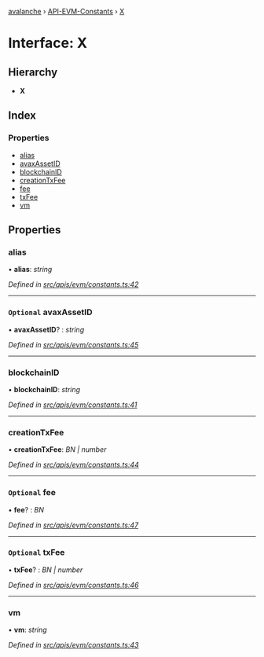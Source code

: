 [avalanche](../README.md) › [API-EVM-Constants](../modules/api_evm_constants.md) › [X](api_evm_constants.x.md)

# Interface: X

## Hierarchy

* **X**

## Index

### Properties

* [alias](api_evm_constants.x.md#alias)
* [avaxAssetID](api_evm_constants.x.md#optional-avaxassetid)
* [blockchainID](api_evm_constants.x.md#blockchainid)
* [creationTxFee](api_evm_constants.x.md#creationtxfee)
* [fee](api_evm_constants.x.md#optional-fee)
* [txFee](api_evm_constants.x.md#optional-txfee)
* [vm](api_evm_constants.x.md#vm)

## Properties

###  alias

• **alias**: *string*

*Defined in [src/apis/evm/constants.ts:42](https://github.com/ava-labs/avalanchejs/blob/598fbcc/src/apis/evm/constants.ts#L42)*

___

### `Optional` avaxAssetID

• **avaxAssetID**? : *string*

*Defined in [src/apis/evm/constants.ts:45](https://github.com/ava-labs/avalanchejs/blob/598fbcc/src/apis/evm/constants.ts#L45)*

___

###  blockchainID

• **blockchainID**: *string*

*Defined in [src/apis/evm/constants.ts:41](https://github.com/ava-labs/avalanchejs/blob/598fbcc/src/apis/evm/constants.ts#L41)*

___

###  creationTxFee

• **creationTxFee**: *BN | number*

*Defined in [src/apis/evm/constants.ts:44](https://github.com/ava-labs/avalanchejs/blob/598fbcc/src/apis/evm/constants.ts#L44)*

___

### `Optional` fee

• **fee**? : *BN*

*Defined in [src/apis/evm/constants.ts:47](https://github.com/ava-labs/avalanchejs/blob/598fbcc/src/apis/evm/constants.ts#L47)*

___

### `Optional` txFee

• **txFee**? : *BN | number*

*Defined in [src/apis/evm/constants.ts:46](https://github.com/ava-labs/avalanchejs/blob/598fbcc/src/apis/evm/constants.ts#L46)*

___

###  vm

• **vm**: *string*

*Defined in [src/apis/evm/constants.ts:43](https://github.com/ava-labs/avalanchejs/blob/598fbcc/src/apis/evm/constants.ts#L43)*

